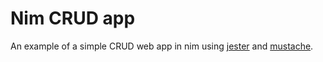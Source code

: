 # Nim CRUD app

An example of a simple CRUD web app in nim using [jester](https://github.com/dom96/jester) and [mustache](https://github.com/soasme/nim-mustache).
